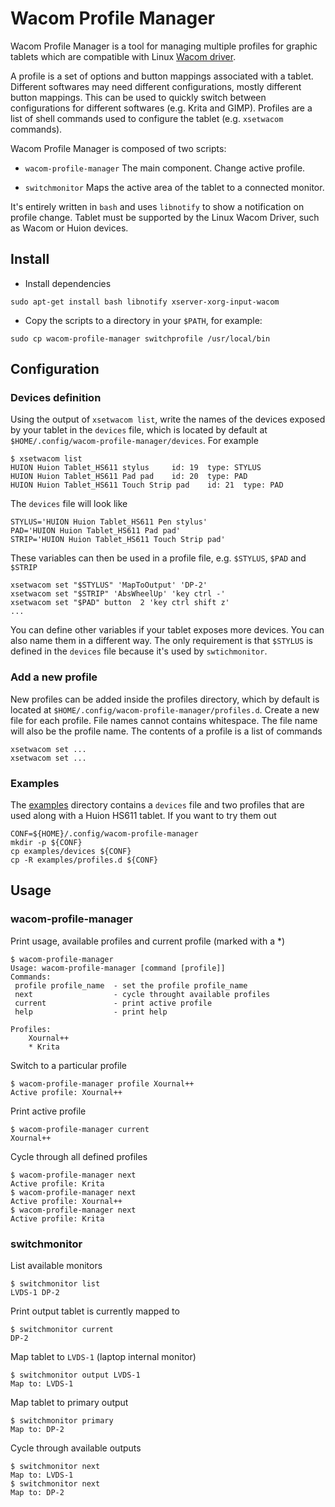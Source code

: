 # Wacom Profile Manager

Wacom Profile Manager is a tool for managing multiple profiles for graphic tablets which are compatible with Linux [Wacom driver](https://github.com/linuxwacom).

A profile is a set of options and button mappings associated with a tablet. Different softwares may need different configurations, mostly different button mappings. This can be used to quickly switch between configurations for different softwares (e.g. Krita and GIMP). Profiles are a list of shell commands used to configure the tablet (e.g. `xsetwacom` commands).

Wacom Profile Manager is composed of two scripts:

* `wacom-profile-manager` The main component. Change active profile.

* `switchmonitor` Maps the active area of the tablet to a connected monitor.

It's entirely written in `bash` and uses `libnotify` to show a notification on profile change. Tablet must be supported by the Linux Wacom Driver, such as Wacom or Huion devices.

## Install

* Install dependencies	
```
sudo apt-get install bash libnotify xserver-xorg-input-wacom
```

* Copy the scripts to a directory in your `$PATH`, for example: 
```
sudo cp wacom-profile-manager switchprofile /usr/local/bin
```

## Configuration
### Devices definition
Using the output of `xsetwacom list`, write the names of the devices exposed by your tablet in the `devices` file, which is located by default at `$HOME/.config/wacom-profile-manager/devices`. For example

```
$ xsetwacom list
HUION Huion Tablet_HS611 stylus 	id: 19	type: STYLUS    
HUION Huion Tablet_HS611 Pad pad	id: 20	type: PAD       
HUION Huion Tablet_HS611 Touch Strip pad	id: 21	type: PAD  
```

The `devices` file will look like
```
STYLUS='HUION Huion Tablet_HS611 Pen stylus'
PAD='HUION Huion Tablet_HS611 Pad pad'
STRIP='HUION Huion Tablet_HS611 Touch Strip pad'
```

These variables can then be used in a profile file, e.g. `$STYLUS`, `$PAD` and `$STRIP`
```
xsetwacom set "$STYLUS" 'MapToOutput' 'DP-2'
xsetwacom set "$STRIP" 'AbsWheelUp' 'key ctrl -'
xsetwacom set "$PAD" button  2 'key ctrl shift z'
...
```

You can define other variables if your tablet exposes more devices. You can also name them in a different way. The only requirement is that `$STYLUS` is defined in the `devices` file because it's used by `swtichmonitor`.

### Add a new profile
New profiles can be added inside the profiles directory, which by default is located at `$HOME/.config/wacom-profile-manager/profiles.d`. Create a new file for each profile. File names cannot contains whitespace. The file name will also be the profile name. The contents of a profile is a list of commands
```
xsetwacom set ...
xsetwacom set ...
```

### Examples
The [examples](examples/) directory contains a `devices` file and two profiles that are used along with a Huion HS611 tablet. If you want to try them out
```
CONF=${HOME}/.config/wacom-profile-manager
mkdir -p ${CONF}
cp examples/devices ${CONF}
cp -R examples/profiles.d ${CONF}
```

## Usage
### wacom-profile-manager
Print usage, available profiles and current profile (marked with a \*)
```
$ wacom-profile-manager
Usage: wacom-profile-manager [command [profile]]
Commands:
 profile profile_name  - set the profile profile_name
 next                  - cycle throught available profiles
 current               - print active profile
 help                  - print help

Profiles:
    Xournal++
    * Krita
```

Switch to a particular profile
```
$ wacom-profile-manager profile Xournal++
Active profile: Xournal++
```

Print active profile
```
$ wacom-profile-manager current
Xournal++
```

Cycle through all defined profiles
```
$ wacom-profile-manager next
Active profile: Krita
$ wacom-profile-manager next
Active profile: Xournal++
$ wacom-profile-manager next
Active profile: Krita
```

### switchmonitor
List available monitors
```
$ switchmonitor list
LVDS-1 DP-2
```

Print output tablet is currently mapped to
```
$ switchmonitor current
DP-2
```

Map tablet to  `LVDS-1` (laptop internal monitor)
```
$ switchmonitor output LVDS-1
Map to: LVDS-1
```

Map tablet to primary output
```
$ switchmonitor primary
Map to: DP-2
```

Cycle through available outputs
```
$ switchmonitor next
Map to: LVDS-1
$ switchmonitor next
Map to: DP-2
```
